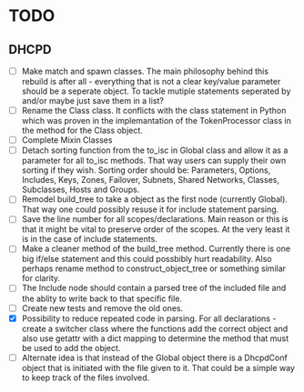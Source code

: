 # TODO

## DHCPD

* [ ] Make match and spawn classes. The main philosophy behind this rebuild is after all - everything that is not a clear key/value parameter should be a seperate object. To tackle mutiple statements seperated by and/or maybe just save them in a list?
* [ ] Rename the Class class. It conflicts with the class statement in Python which was proven in the implemantation of the TokenProcessor class in the method for the Class object.
* [ ] Complete Mixin Classes
* [ ] Detach sorting function from the to_isc in Global class and allow it as a parameter for all to_isc methods. That way users can supply their own sorting if they wish. Sorting order should be: Parameters, Options, Includes, Keys, Zones, Failover, Subnets, Shared Networks, Classes, Subclasses, Hosts and Groups.
* [ ] Remodel build_tree to take a object as the first node (currently Global). That way one could possibly resuse it for include statement parsing.
* [ ] Save the line number for all scopes/declarations. Main reason or this is that it might be vital to preserve order of the scopes. At the very least it is in the case of include statements.
* [ ] Make a cleaner method of the build_tree method. Currently there is one big if/else statement and this could possbibly hurt readability. Also perhaps rename method to construct_object_tree or something similar for clarity.
* [ ] The Include node should contain a parsed tree of the included file and the ablity to write back to that specific file.
* [ ] Create new tests and remove the old ones.
* [x] Possibility to reduce repeated code in parsing. For all declarations - create a switcher class where the functions add the correct object and also use getattr with a dict mapping to determine the method that must be used to add the object.
* [ ] Alternate idea is that instead of the Global object there is a DhcpdConf object that is initiated with the file given to it. That could be a simple way to keep track of the files involved.
